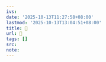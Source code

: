```yaml
---
ivs:
date: '2025-10-13T11:27:58+08:00'
lastmod: '2025-10-13T13:04:51+08:00'
title: 󰚲
url: 󰚲
tags: []
src:
note:
---
```

